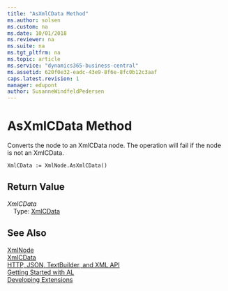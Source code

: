 ```yaml
---
title: "AsXmlCData Method"
ms.author: solsen
ms.custom: na
ms.date: 10/01/2018
ms.reviewer: na
ms.suite: na
ms.tgt_pltfrm: na
ms.topic: article
ms.service: "dynamics365-business-central"
ms.assetid: 620f0e32-eadc-43e9-8f6e-8fc0b12c3aaf
caps.latest.revision: 1
manager: edupont
author: SusanneWindfeldPedersen
---
```


 

# AsXmlCData Method
Converts the node to an XmlCData node. The operation will fail if the node is not an XmlCData.  
```  
XmlCData := XmlNode.AsXmlCData()  
```  
## Return Value
*XmlCData*  
&emsp;Type: [XmlCData](xmlcdata-class.md)  
  
## See Also
[XmlNode](xmlnode-class.md)  
[XmlCData](xmlcdata-class.md)  
[HTTP, JSON, TextBuilder, and XML API](../devenv-restapi-overview.md)  
[Getting Started with AL](../devenv-get-started.md)  
[Developing Extensions](../devenv-dev-overview.md)  
